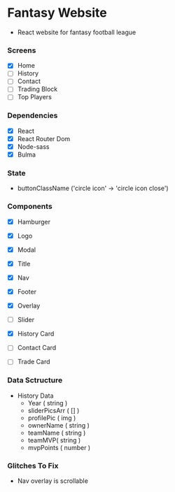 # Fantasy Website
- React website for fantasy football league

### Screens

- [x] Home
- [ ] History
- [ ] Contact
- [ ] Trading Block
- [ ] Top Players

### Dependencies

- [x] React
- [x] React Router Dom
- [x] Node-sass
- [x] Bulma

### State

- buttonClassName ('circle icon' -> 'circle icon close')


### Components 

- [x] Hamburger
- [x] Logo
- [x] Modal
- [x] Title
- [x] Nav
- [x] Footer
- [x] Overlay
- [ ] Slider
- [x] History Card
- [ ] Contact Card
- [ ] Trade Card


### Data Sctructure

- History Data
    - Year ( string )
    - sliderPicsArr ( [] )
    - profilePic ( img )
    - ownerName ( string )
    - teamName ( string )
    - teamMVP( string )
    - mvpPoints ( number )

### Glitches To Fix
- Nav overlay is scrollable